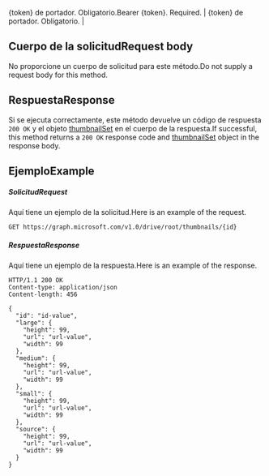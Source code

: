 <span data-ttu-id="714c5-p101">{token} de portador. Obligatorio.</span><span class="sxs-lookup"><span data-stu-id="714c5-p101">Bearer {token}. Required.</span></span>  | {token} de portador. Obligatorio. |


## <a name="request-body"></a><span data-ttu-id="714c5-118">Cuerpo de la solicitud</span><span class="sxs-lookup"><span data-stu-id="714c5-118">Request body</span></span>
<span data-ttu-id="714c5-119">No proporcione un cuerpo de solicitud para este método.</span><span class="sxs-lookup"><span data-stu-id="714c5-119">Do not supply a request body for this method.</span></span>

## <a name="response"></a><span data-ttu-id="714c5-120">Respuesta</span><span class="sxs-lookup"><span data-stu-id="714c5-120">Response</span></span>

<span data-ttu-id="714c5-121">Si se ejecuta correctamente, este método devuelve un código de respuesta `200 OK` y el objeto [thumbnailSet](../resources/thumbnailset.md) en el cuerpo de la respuesta.</span><span class="sxs-lookup"><span data-stu-id="714c5-121">If successful, this method returns a `200 OK` response code and [thumbnailSet](../resources/thumbnailset.md) object in the response body.</span></span>
## <a name="example"></a><span data-ttu-id="714c5-122">Ejemplo</span><span class="sxs-lookup"><span data-stu-id="714c5-122">Example</span></span>
##### <a name="request"></a><span data-ttu-id="714c5-123">Solicitud</span><span class="sxs-lookup"><span data-stu-id="714c5-123">Request</span></span>
<span data-ttu-id="714c5-124">Aquí tiene un ejemplo de la solicitud.</span><span class="sxs-lookup"><span data-stu-id="714c5-124">Here is an example of the request.</span></span>
<!-- {
  "blockType": "request",
  "name": "get_thumbnailset"
}-->
```http
GET https://graph.microsoft.com/v1.0/drive/root/thumbnails/{id}
```
##### <a name="response"></a><span data-ttu-id="714c5-125">Respuesta</span><span class="sxs-lookup"><span data-stu-id="714c5-125">Response</span></span>
<span data-ttu-id="714c5-126">Aquí tiene un ejemplo de la respuesta.</span><span class="sxs-lookup"><span data-stu-id="714c5-126">Here is an example of the response.</span></span>
<!-- {
  "blockType": "response",
  "truncated": false,
  "@odata.type": "microsoft.graph.thumbnailSet"
} -->
```http
HTTP/1.1 200 OK
Content-type: application/json
Content-length: 456

{
  "id": "id-value",
  "large": {
    "height": 99,
    "url": "url-value",
    "width": 99
  },
  "medium": {
    "height": 99,
    "url": "url-value",
    "width": 99
  },
  "small": {
    "height": 99,
    "url": "url-value",
    "width": 99
  },
  "source": {
    "height": 99,
    "url": "url-value",
    "width": 99
  }
}
```

<!-- uuid: 8fcb5dbc-d5aa-4681-8e31-b001d5168d79
2015-10-25 14:57:30 UTC -->
<!-- {
  "type": "#page.annotation",
  "description": "Get thumbnailSet",
  "keywords": "",
  "section": "documentation",
  "tocPath": ""
}-->
